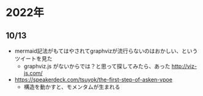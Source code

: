# 2022年

## 10/13
* mermaid記法がもてはやされてgraphvizが流行らないのはおかしい、というツイートを見た
    * graphviz.js がないからでは？と思って探してみたら、あった http://viz-js.com/
* https://speakerdeck.com/tsuyok/the-first-step-of-asken-vpoe
    * 構造を動かすと、モメンタムが生まれる
